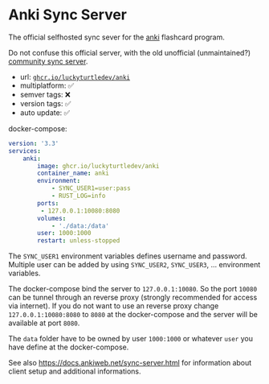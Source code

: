 # Anki Sync Server

The official selfhosted sync sever for the [anki](https://github.com/ankitects/anki) flashcard program.

Do not confuse this official server, with the old unofficial (unmaintained?) [community sync server](https://github.com/ankicommunity/anki-sync-server).

* url: [`ghcr.io/luckyturtledev/anki`](https://ghcr.io/luckyturtledev/anki)
* multiplatform: ✅
* semver tags: ❌
* version tags: ✅
* auto update: ✅

docker-compose:
```yml
version: '3.3'
services:
    anki:
        image: ghcr.io/luckyturtledev/anki
        container_name: anki
        environment:
            - SYNC_USER1=user:pass
            - RUST_LOG=info
        ports:
         - 127.0.0.1:10080:8080
        volumes:
            - './data:/data'
        user: 1000:1000
        restart: unless-stopped
```
The `SYNC_USER1` environment variables defines username and password.
Multiple user can be added by using `SYNC_USER2`, `SYNC_USER3`, ... environment variables.

The docker-compose bind the server to `127.0.0.1:10080`. So the port `10080` can be tunnel through an reverse proxy (strongly recommended for access via internet).
If you do not want to use an reverse proxy change `127.0.0.1:10080:8080` to `8080` at the docker-compose and the server will be available at port `8080`.

The `data` folder have to be owned by user `1000:1000` or whatever `user` you have define at the docker-compose.

See also https://docs.ankiweb.net/sync-server.html for information about client setup and additional informations.
